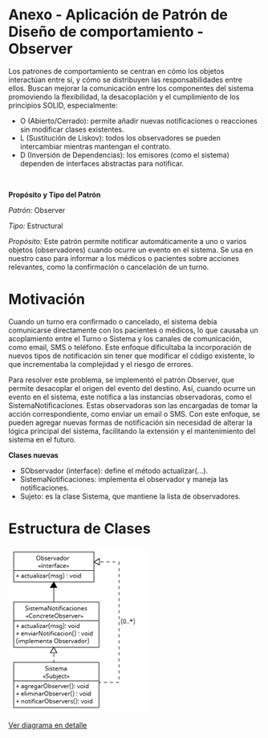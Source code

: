 # Anexo - Aplicación de Patrón de Diseño de comportamiento - Observer
Los patrones de comportamiento se centran en cómo los objetos interactúan entre sí, y cómo se distribuyen las responsabilidades entre ellos. Buscan mejorar la comunicación entre los componentes del sistema promoviendo la flexibilidad, la desacoplación y el cumplimiento de los principios SOLID, especialmente:
- O (Abierto/Cerrado): permite añadir nuevas notificaciones o reacciones sin modificar clases existentes.
- L (Sustitución de Liskov): todos los observadores se pueden intercambiar mientras mantengan el contrato.
- D (Inversión de Dependencias): los emisores (como el sistema) dependen de interfaces abstractas para notificar.
  
<br>

**Propósito y Tipo del Patrón** 

*Patrón:* Observer

*Tipo:* Estructural

*Propósito:* Este patrón permite notificar automáticamente a uno o varios objetos (observadores) cuando ocurre un evento en el sistema. Se usa en nuestro caso para informar a los médicos o pacientes sobre acciones relevantes, como la confirmación o cancelación de un turno.

# Motivación

Cuando un turno era confirmado o cancelado, el sistema debía comunicarse directamente con los pacientes o médicos, lo que causaba un acoplamiento entre el Turno o Sistema y los canales de comunicación, como email, SMS o teléfono. Este enfoque dificultaba la incorporación de nuevos tipos de notificación sin tener que modificar el código existente, lo que incrementaba la complejidad y el riesgo de errores.

Para resolver este problema, se implementó el patrón Observer, que permite desacoplar el origen del evento del destino. Así, cuando ocurre un evento en el sistema, este notifica a las instancias observadoras, como el SistemaNotificaciones. Estas observadoras son las encargadas de tomar la acción correspondiente, como enviar un email o SMS. Con este enfoque, se pueden agregar nuevas formas de notificación sin necesidad de alterar la lógica principal del sistema, facilitando la extensión y el mantenimiento del sistema en el futuro.

**Clases nuevas**
- SObservador (interface): define el método actualizar(...).
- SistemaNotificaciones: implementa el observador y maneja las notificaciones.
- Sujeto: es la clase Sistema, que mantiene la lista de observadores.
  
# Estructura de Clases

![Boceto inicial del Diseño de clases](https://github.com/skalapuj/SistemaGestionTurnos/raw/main/imagenes/Observer__.png)

[Ver diagrama en detalle](https://drive.google.com/file/d/19Zo5Gaqe7a0Lhcvcn8F8MlGl2Xe6xIOl/view?usp=sharing)
